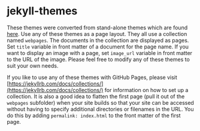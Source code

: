 # jekyll-themes

These themes were converted from stand-alone themes which are found [here](https://github.com/emrickj/themes).
Use any of these themes as a page layout.  They all use a collection named `webpages`.  The documents in the
collection are displayed as pages.  Set `title` variable in front matter of a document for the page name.  If
you want to display an image with a page, set `image_url` variable in front matter to the URL of the image.
Please feel free to modify any of these themes to suit your own needs.

If you like to use any of these themes with GitHub Pages, please visit [https://jekyllrb.com/docs/collections/](https://jekyllrb.com/docs/collections/) for information on how to set up a collection.  It is also a good idea
to flatten the first page (pull it out of the `webpages` subfolder) when your site builds so that your site can
be accessed without having to specify additional directories or filenames in the URL.  You do this by adding
`permalink: index.html` to the front matter of the first page.
